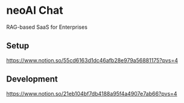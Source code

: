 # neoAI Chat

RAG-based SaaS for Enterprises

## Setup

https://www.notion.so/55cd6163d1dc46afb28e979a56881175?pvs=4

## Development

https://www.notion.so/21eb104bf7db4188a95f4a4907e7ab66?pvs=4

